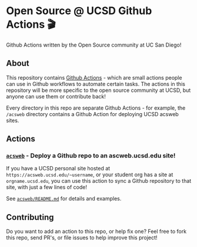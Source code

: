 # Open Source @ UCSD Github Actions 🎬

Github Actions written by the Open Source community at UC San Diego!

## About

This repository contains [Github Actions](https://github.com/features/actions) - which are small actions people can use in Github workflows to automate certain tasks. The actions in this repository will be more specific to the open source community at UCSD, but anyone can use them or contribute back!

Every directory in this repo are separate Github Actions - for example, the `/acsweb` directory contains a Github Action for deploying UCSD acsweb sites. 

## Actions

### [`acsweb`](acsweb) - Deploy a Github repo to an ascweb.ucsd.edu site!

If you have a UCSD personal site hosted at `https://acsweb.ucsd.edu/~username`, or your student org has a site at `orgname.ucsd.edu`, you can use this action to sync a Github repository to that site, with just a few lines of code!

See [`acsweb/README.md`](acsweb/README.md) for details and examples.


## Contributing

Do you want to add an action to this repo, or help fix one? Feel free to fork this repo, send PR's, or file issues to help improve this project!
